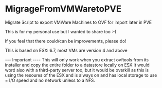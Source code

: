 # MigrageFromVMWaretoPVE
Migrate Script to export VMWare Machines to OVF for import later in PVE

This is for my personal use but I wanted to share too :-)

If you feel that there could/can be improvements, please do!

This is based on ESXi 6.7, most VMs are version 4 and above

--- Important ----
This will only work when you extract ovftools from its installer and copy the entire folder to a datastore locally on ESX
It would word also with a third-party server too, but it would be overkill as this is using the resoures of the ESX and is always on and 
has local storage to use = I/O speed and no network unless to a NFS.

